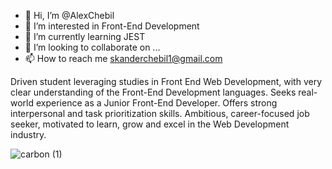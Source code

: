 - 👋 Hi, I’m @AlexChebil
- 👀 I’m interested in Front-End Development
- 🌱 I’m currently learning JEST
- 💞️ I’m looking to collaborate on ...
- 📫 How to reach me skanderchebil1@gmail.com

Driven student leveraging studies in Front End Web Development, with very clear understanding of the Front-End Development languages. Seeks real-world experience as a Junior Front-End Developer. Offers strong interpersonal and task prioritization skills. Ambitious, career-focused job seeker, motivated to learn, grow and excel in the Web Development industry.







![carbon (1)](https://user-images.githubusercontent.com/79547517/151585515-8f360919-d0db-451f-901f-57d37c8b38be.png)


<!---
AlexChebil/AlexChebil is a ✨ special ✨ repository because its `README.md` (this file) appears on your GitHub profile.
You can click the Preview link to take a look at your changes.
--->
